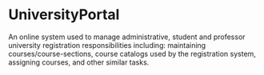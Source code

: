 UniversityPortal
================

An online system used to manage administrative, student and professor university registration responsibilities including: maintaining courses/course-sections, course catalogs used by the registration system, assigning courses, and other similar tasks.
